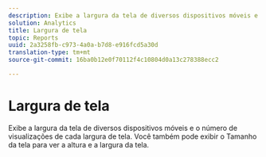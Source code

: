 ```yaml
---
description: Exibe a largura da tela de diversos dispositivos móveis e o número de visualizações de cada largura de tela. Você também pode exibir o Tamanho da tela para ver a altura e a largura da tela.
solution: Analytics
title: Largura de tela
topic: Reports
uuid: 2a3258fb-c973-4a0a-b7d8-e916fcd5a30d
translation-type: tm+mt
source-git-commit: 16ba0b12e0f70112f4c10804d0a13c278388ecc2

---
```



# Largura de tela

Exibe a largura da tela de diversos dispositivos móveis e o número de visualizações de cada largura de tela. Você também pode exibir o Tamanho da tela para ver a altura e a largura da tela.

